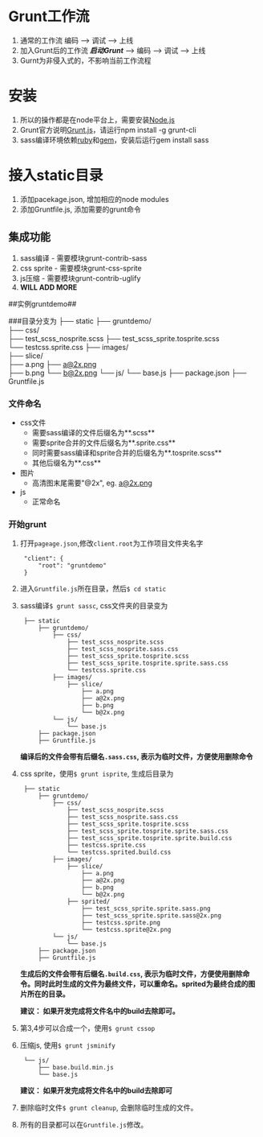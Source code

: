 # Grunt工作流 #
1. 通常的工作流 编码 --> 调试 --> 上线
2. 加入Grunt后的工作流  ***启动Grunt*** --> 编码 --> 调试 --> 上线
3. Gurnt为非侵入式的，不影响当前工作流程

# 安装 #
1. 所以的操作都是在node平台上，需要安装[Node.js](http://www.nodejs.org/)
2. Grunt官方说明[Grunt.js](http://gruntjs.com/)，请运行npm install -g grunt-cli
3. sass编译环境依赖[ruby](https://www.ruby-lang.org/zh_cn/downloads/)和[gem](http://rubygems.org/pages/download)，安装后运行gem install sass

# 接入static目录 #
1. 添加pacekage.json, 增加相应的node modules
2. 添加Gruntfile.js, 添加需要的grunt命令

## 集成功能 ##
1. sass编译 - 需要模块grunt-contrib-sass
2. css sprite - 需要模块grunt-css-sprite
3. js压缩 - 需要模块grunt-contrib-uglify
4. **WILL ADD MORE**

##实例gruntdemo##

###目录分支为
    ├── static
		├── gruntdemo/                
	        ├── css/    
	            ├── test_scss_nosprite.scss
				├── test_scss_sprite.tosprite.scss   
				└── testcss.sprite.css 
	        ├── images/    
	            ├── slice/    
	                ├── a.png
	                ├── a@2x.png        
	                ├── b.png
	                └── b@2x.png
	        └── js/
	            └── base.js
		├── package.json
	    ├── Gruntfile.js
           

### 文件命名

* css文件
	* 需要sass编译的文件后缀名为**.scss**
	* 需要sprite合并的文件后缀名为**.sprite.css**
	* 同时需要sass编译和sprite合并的后缀名为**.tosprite.scss**
	* 其他后缀名为**.css**
* 图片
	* 高清图末尾需要"@2x", eg. a@2x.png
* js
	* 正常命名

### 开始grunt
1. 打开`pageage.json`,修改`client.root`为工作项目文件夹名字

	 	"client": {
	        "root": "gruntdemo"
	    }


2. 进入`Gruntfile.js`所在目录，然后`$ cd static`

3. sass编译`$ grunt sassc`, css文件夹的目录变为
		
	    ├── static
			├── gruntdemo/                
		        ├── css/    
		            ├── test_scss_nosprite.scss
					├── test_scss_nosprite.sass.css
					├── test_scss_sprite.tosprite.scss
					├── test_scss_sprite.tosprite.sprite.sass.css    
					└── testcss.sprite.css 
		        ├── images/    
		            ├── slice/    
		                ├── a.png
		                ├── a@2x.png        
		                ├── b.png
		                └── b@2x.png
		        └── js/
		            └── base.js
			├── package.json
		    ├── Gruntfile.js

	**编译后的文件会带有后缀名`.sass.css`, 表示为临时文件，方便使用删除命令**

4. css sprite，使用`$ grunt isprite`, 生成后目录为
	 	    
		├── static
			├── gruntdemo/                
		        ├── css/    
		            ├── test_scss_nosprite.scss
					├── test_scss_nosprite.sass.css
					├── test_scss_sprite.tosprite.scss
					├── test_scss_sprite.tosprite.sprite.sass.css  
					├── test_scss_sprite.tosprite.sprite.build.css    
					├── testcss.sprite.css
					└── testcss.sprited.build.css 
		        ├── images/    
		            ├── slice/    
		                ├── a.png
		                ├── a@2x.png        
		                ├── b.png
		                └── b@2x.png
		            ├── sprited/    
		                ├── test_scss_sprite.sprite.sass.png
		                ├── test_scss_sprite.sprite.sass@2x.png    
		                ├── testcss.sprite.png
		                └── testcss.sprite@2x.png
		        └── js/
		            └── base.js
			├── package.json
		    ├── Gruntfile.js

	**生成后的文件会带有后缀名`.build.css`, 表示为临时文件，方便使用删除命令。同时此时生成的文件为最终文件，可以重命名。sprited为最终合成的图片所在的目录。**
	
	**建议： 如果开发完成将文件名中的build去除即可。**

5. 第3,4步可以合成一个，使用`$ grunt cssop`
6. 压缩js, 使用`$ grunt jsminify`
		        
		└── js/
			├── base.build.min.js
		    └── base.js
	**建议： 如果开发完成将文件名中的build去除即可**	
	
7. 删除临时文件`$ grunt cleanup`, 会删除临时生成的文件。

8. 所有的目录都可以在`Gruntfile.js`修改。